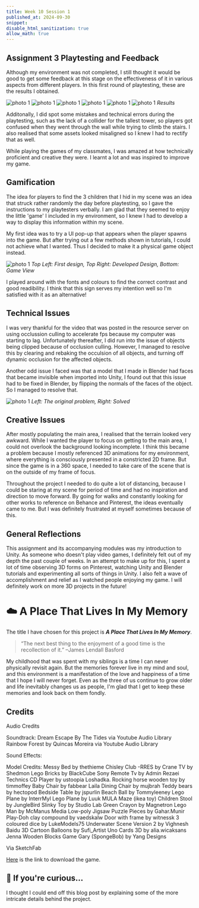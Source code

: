 ```yaml
---
title: Week 10 Session 1
published_at: 2024-09-30
snippet: 
disable_html_sanitization: true
allow_math: true
---
```


## Assignment 3 Playtesting and Feedback

Although my environment was not completed, I still thought it would be good to get some feedback at this stage on the effectiveness of it in various aspects from different players. In this first round of playtesting, these are the results I obtained.

![photo 1](photos/58.png)
![photo 1](photos/59.png)
![photo 1](photos/60.png)
![photo 1](photos/61.png)
![photo 1](photos/62.png)
![photo 1](photos/63.png)
*Results*

Additonally, I did spot some mistakes and technical errors during the playtesting, such as the lack of a collider for the tallest tower, so players got confused when they went through the wall while trying to climb the stairs. I also realised that some assets looked misaligned so I knew I had to rectify that as well.

While playing the games of my classmates, I was amazed at how technically proficient and creative they were. I learnt a lot and was inspired to improve my game.

## Gamification
The idea for players to find the 3 children that I hid in my scene was an idea that struck rather randomly the day before playtesting, so I gave the instructions to my playtesters verbally. I am glad that they seemed to enjoy the little 'game' I included in my environment, so I knew I had to develop a way to display this information within my scene.

My first idea was to try a UI pop-up that appears when the player spawns into the game. But after trying out a few methods shown in tutorials, I could not achieve what I wanted. Thus I decided to make it a physical game object instead.

![photo 1](photos/64.png)
*Top Left: First design, Top Right: Developed Design, Bottom: Game View*

I played around with the fonts and colours to find the correct contrast and good readibility. I think that this sign serves my intention well so I'm satisfied with it as an alternative!

## Technical Issues 

I was very thankful for the video that was posted in the resource server on using occlussion culling to accelerate fps because my computer was starting to lag. Unfortunately thereafter, I did run into the issue of objects being clipped because of occlusion culling. However, I managed to resolve this by clearing and rebaking the occulsion of all objects, and turning off dynamic occlusion for the affected objects.

Another odd issue I faced was that a model that I made in Blender had faces that became invisible when imported into Unity, I found out that this issue had to be fixed in Blender, by flipping the normals of the faces of the object. So I managed to resolve that.

![photo 1](photos/65.png)
*Left: The original problem, Right: Solved*

## Creative Issues

After mostly populating the main area, I realised that the terrain looked very awkward. While I wanted the player to focus on getting to the main area, I could not overlook the background looking incomplete. I think this became a problem because I mostly referenced 3D animations for my environment, where everything is consciously presented in a constricted 2D frame. But since the game is in a 360 space, I needed to take care of the scene that is on the outside of my frame of focus.

Throughout the project I needed to do quite a lot of distancing, because I could be staring at my scene for period of time and had no inspiration and direction to move forward. By going for walks and constantly looking for other works to reference on Behance and Pinterest, the ideas eventually came to me. But I was definitely frustrated at myself sometimes because of this.

## General Reflections

This assignment and its accompanying modules was my introduction to Unity. As someone who doesn't play video games, I definitely felt out of my depth the past couple of weeks. In an attempt to make up for this, I spent a lot of time observing 3D forms on Pinterest, watching Unity and Blender tutorials and experimenting all sorts of things in Unity. I also felt a wave of accomplishment and relief as I watched people enjoying my game. I will definitely work on more 3D projects in the future!

# :cloud: A Place That Lives In My Memory

The title I have chosen for this project is <b>*A Place That Lives In My Memory*</b>. 

<blockquote>“The next best thing to the enjoyment of a good time is the recollection of it.” –James Lendall Basford</blockquote> 

My childhood that was spent with my siblings is a time I can never physically revisit again. But the memories forever live in my mind and soul, and this environment is a manifestation of the love and happiness of a time that I hope I will never forget. Even as the three of us continue to grow older and life inevitably changes us as people, I'm glad that I get to keep these memories and look back on them fondly.

## Credits

Audio Credits

Soundtrack:
Dream Escape By The Tides via Youtube Audio Library
Rainbow Forest by Quincas Moreira via Youtube Audio Library

Sound Effects:


Model Credits:
Messy Bed by thethieme
Chisley Club -RRES by Crane
TV by Shedmon
Lego Bricks by BlackCube
Sony Remote Tv by Admin Rezaei
Technics CD Player by ustoopia
Loshadka. Rocking horse wooden toy by timmoffey
Baby Chair by fabbear
Laila Dining Chair by mujbrah
Teddy bears by hectopod
Bedside Table by jspurlin
Beach Ball by Tommyleeney
Lego Plane by InterrMyl
Lego Plane by Luuk
MULA Maze (ikea toy)
Children Stool by JungleBird
Slinky Toy by Studio Lab
Green Crayon by Magnetron
Lego Man by McManus Media
Low-poly Jigsaw Puzzle Pieces by Gahar.Munir
Play-Doh clay compound by vaedskalw
Door with frame by witnessk
3 coloured dice by LukeModels75
Underwater Scene Version 2 by Vighnesh Baidu
3D Cartoon Balloons by Sufi_Artist
Uno Cards 3D by alia.wicaksans
Jenna Wooden Blocks Game
Gary (SpongeBob) by Yang Designs

Via SketchFab

[Here]() is the link to download the game.

## :rainbow: If you're curious...

I thought I could end off this blog post by explaining some of the more intricate details behind the project. 
